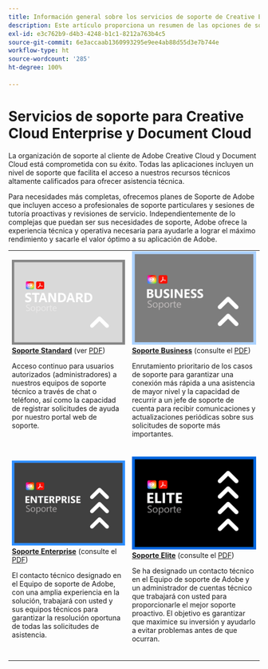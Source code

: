 ```yaml
---
title: Información general sobre los servicios de soporte de Creative Enterprise y Document Cloud
description: Este artículo proporciona un resumen de las opciones de soporte al cliente de Adobe Creative Cloud y Document Cloud. Estas opciones incluyen Standard, Business, Enterprise y Elite (Estándar, Empresarial, Empresa y Élite).
exl-id: e3c762b9-d4b3-4248-b1c1-8212a763b4c5
source-git-commit: 6e3accaab1360993295e9ee4ab88d55d3e7b744e
workflow-type: ht
source-wordcount: '285'
ht-degree: 100%

---
```


# Servicios de soporte para Creative Cloud Enterprise y Document Cloud

La organización de soporte al cliente de Adobe Creative Cloud y Document Cloud está comprometida con su éxito. Todas las aplicaciones incluyen un nivel de soporte que facilita el acceso a nuestros recursos técnicos altamente calificados para ofrecer asistencia técnica.

Para necesidades más completas, ofrecemos planes de Soporte de Adobe que incluyen acceso a profesionales de soporte particulares y sesiones de tutoría proactivas y revisiones de servicio. Independientemente de lo complejas que puedan ser sus necesidades de soporte, Adobe ofrece la experiencia técnica y operativa necesaria para ayudarle a lograr el máximo rendimiento y sacarle el valor óptimo a su aplicación de Adobe.

<table style="table-layout:fixed">
<tr>
  <td>
    <a href="dme-standard.md">
    <img alt="Standard" src="assets/STANDARDSupportThumbnailCC.png"/>
    </a>
    <div>
    <a href="dme-standard.md"><strong>Soporte Standard</strong></a> (ver <a href="assets/DMeStandardSupportDatasheet_2022.pdf" target="_blank">PDF</a>)
    </div>
    <p>Acceso continuo para usuarios autorizados (administradores) a nuestros equipos de soporte técnico a través de chat o teléfono, así como la capacidad de registrar solicitudes de ayuda por nuestro portal web de soporte. </p>
    <br>
  </td>
  <td>
    <a href="dme-business.md">
      <img alt="Business" src="assets/BusinessSupportThumbnailCC.png">
    </a>
    <div>
    <a href="dme-business.md"><strong>Soporte Business</strong></a> (consulte el <a href="assets/DMeBusinessSupportDatasheet_2022.pdf" target="_blank">PDF</a>)
    </div>
    <p>Enrutamiento prioritario de los casos de soporte para garantizar una conexión más rápida a una asistencia de mayor nivel y la capacidad de recurrir a un jefe de soporte de cuenta para recibir comunicaciones y actualizaciones periódicas sobre sus solicitudes de soporte más importantes.</p>
    <br>
  </td>
</tr>
<tr>
  <td>
    <a href="dme-enterprise.md">
    <img alt="Enterprise" src="assets/EnterpriseSupportThumbnailxx.png"/>
    </a>
    <div>
    <a href="dme-enterprise.md"><strong>Soporte Enterprise</strong></a> (consulte el <a href="assets/DMeEnterpriseSupportDatasheet_2022.pdf" target="_blank">PDF</a>)
    </div>
    <p>El contacto técnico designado en el Equipo de soporte de Adobe, con una amplia experiencia en la solución, trabajará con usted y sus equipos técnicos para garantizar la resolución oportuna de todas las solicitudes de asistencia.</p>
    <br>
  </td>
  <td>
    <a href="dme-elite.md">
      <img alt="Elite" src="assets/EliteSupportThumbnailcc.png">
    </a>
    <div>
    <a href="dme-elite.md"><strong>Soporte Elite</strong></a> (consulte el <a href="assets/DMeEliteSupportDatasheet_2022.pdf" target="_blank">PDF</a>)
    </div>
    <p>Se ha designado un contacto técnico en el Equipo de soporte de Adobe y un administrador de cuentas técnico que trabajará con usted para proporcionarle el mejor soporte proactivo. El objetivo es garantizar que maximice su inversión y ayudarlo a evitar problemas antes de que ocurran.</p>
    <br>
  </td>
</tr>
</table>

